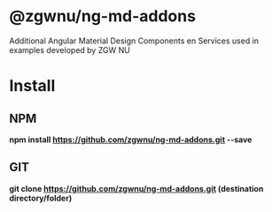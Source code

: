 # @zgwnu/ng-md-addons
Additional Angular Material Design Components en Services used in examples developed by ZGW NU

# Install
## NPM
__npm install https://github.com/zgwnu/ng-md-addons.git --save__
## GIT
__git clone https://github.com/zgwnu/ng-md-addons.git (destination directory/folder)__
